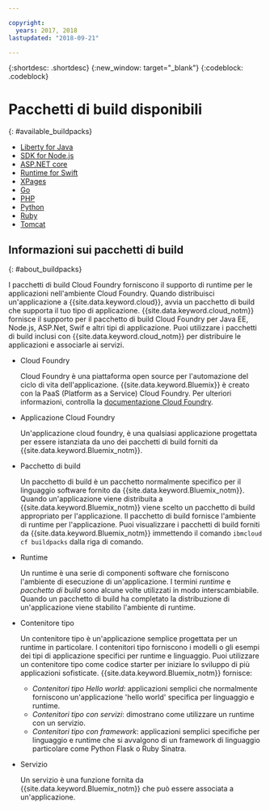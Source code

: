 ```yaml
---

copyright:
  years: 2017, 2018
lastupdated: "2018-09-21"

---
```


{:shortdesc: .shortdesc}
{:new_window: target="_blank"}
{:codeblock: .codeblock}

# Pacchetti di build disponibili
{: #available_buildpacks}

* [Liberty for Java](/docs/runtimes/liberty/getting-started.html)
* [SDK for Node.js](/docs/runtimes/nodejs/getting-started.html)
* [ASP.NET core](/docs/runtimes/dotnet/getting-started.html)
* [Runtime for Swift](/docs/runtimes/swift/getting-started.html)
* [XPages](/docs/starters/xpages/index.html)
* [Go](/docs/runtimes/go/getting-started.html)
* [PHP](/docs/runtimes/php/getting-started.html)
* [Python](/docs/runtimes/python/getting-started.html)
* [Ruby](/docs/runtimes/ruby/getting-started.html)
* [Tomcat](/docs/runtimes/tomcat/getting-started.html)

## Informazioni sui pacchetti di build
{: #about_buildpacks}

I pacchetti di build Cloud Foundry forniscono il supporto di runtime per le applicazioni nell'ambiente Cloud Foundry. Quando distribuisci un'applicazione a {{site.data.keyword.cloud}}, avvia un pacchetto di build che supporta il tuo tipo di applicazione. {{site.data.keyword.cloud_notm}} fornisce il supporto per il pacchetto di build Cloud Foundry per Java EE, Node.js, ASP.Net, Swif e altri tipi di applicazione.
Puoi utilizzare i pacchetti di build inclusi con {{site.data.keyword.cloud_notm}} per distribuire le applicazioni e associarle ai servizi.

*  Cloud Foundry

    Cloud Foundry è una piattaforma open source per l'automazione del ciclo di vita dell'applicazione.  {{site.data.keyword.Bluemix}} è creato con la PaaS (Platform as a Service) Cloud Foundry. Per ulteriori informazioni, controlla la [documentazione Cloud Foundry](https://www.cloudfoundry.org/learn/).

*  Applicazione Cloud Foundry

   Un'applicazione cloud foundry, è una qualsiasi applicazione progettata per essere istanziata da uno dei pacchetti di build forniti da {{site.data.keyword.Bluemix_notm}}.

*  Pacchetto di build

   Un pacchetto di build è un pacchetto normalmente specifico per il linguaggio software fornito da {{site.data.keyword.Bluemix_notm}}. Quando un'applicazione viene distribuita a {{site.data.keyword.Bluemix_notm}} viene scelto un pacchetto di build appropriato per l'applicazione. Il pacchetto di build fornisce l'ambiente di runtime per l'applicazione.  Puoi visualizzare i pacchetti di build forniti da {{site.data.keyword.Bluemix_notm}} immettendo il comando `ibmcloud cf buildpacks` dalla riga di comando.

*  Runtime

   Un runtime è una serie di componenti software che forniscono l'ambiente di esecuzione di un'applicazione.  I termini *runtime* e *pacchetto di build* sono alcune volte utilizzati in modo interscambiabile.  Quando un pacchetto di build ha completato la distribuzione di un'applicazione viene stabilito l'ambiente di runtime.

*  Contenitore tipo

   Un contenitore tipo è un'applicazione semplice progettata per un runtime in particolare.  I contenitori tipo forniscono i modelli o gli esempi dei tipi di applicazione specifici per runtime e linguaggio.  Puoi utilizzare un contenitore tipo come codice starter per iniziare lo sviluppo di più applicazioni sofisticate.  {{site.data.keyword.Bluemix_notm}} fornisce:
   * *Contenitori tipo Hello world*: applicazioni semplici che normalmente forniscono un'applicazione 'hello world' specifica per linguaggio e runtime.
   * *Contenitori tipo con servizi*: dimostrano come utilizzare un runtime con un servizio.
   * *Contenitori tipo con framework*: applicazioni semplici specifiche per linguaggio e runtime che si avvalgono di un framework di linguaggio particolare come Python Flask o Ruby Sinatra.

*  Servizio

   Un servizio è una funzione fornita da {{site.data.keyword.Bluemix_notm}} che può essere associata a un'applicazione.
